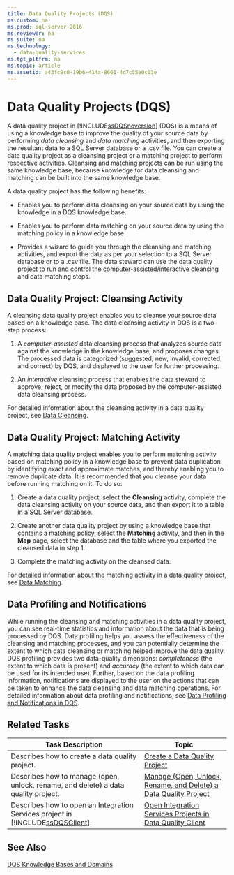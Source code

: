 ```yaml
---
title: Data Quality Projects (DQS)
ms.custom: na
ms.prod: sql-server-2016
ms.reviewer: na
ms.suite: na
ms.technology: 
  - data-quality-services
ms.tgt_pltfrm: na
ms.topic: article
ms.assetid: a43fc9c0-19b6-414a-8661-4c7c55e0c03e
---
```

# Data Quality Projects (DQS)
  A data quality project in [!INCLUDE[ssDQSnoversion](../../Token\Other/ssDQSnoversion_md.md)] \(DQS\) is a means of using a knowledge base to improve the quality of your source data by performing *data cleansing* and *data matching* activities, and then exporting the resultant data to a SQL Server database or a .csv file. You can create a data quality project as a cleansing project or a matching project to perform respective activities. Cleansing and matching projects can be run using the same knowledge base, because knowledge for data cleansing and matching can be built into the same knowledge base.  
  
 A data quality project has the following benefits:  
  
-   Enables you to perform data cleansing on your source data by using the knowledge in a DQS knowledge base.  
  
-   Enables you to perform data matching on your source data by using the matching policy in a knowledge base.  
  
-   Provides a wizard to guide you through the cleansing and matching activities, and export the data as per your selection to a SQL Server database or to a .csv file. The data steward can use the data quality project to run and control the computer\-assisted\/interactive cleansing and data matching steps.  
  
##  <a name="Cleansing"></a> Data Quality Project: Cleansing Activity  
 A cleansing data quality project enables you to cleanse your source data based on a knowledge base. The data cleansing activity in DQS is a two\-step process:  
  
1.  A *computer\-assisted* data cleansing process that analyzes source data against the knowledge in the knowledge base, and proposes changes. The processed data is categorized \(suggested, new, invalid, corrected, and correct\) by DQS, and displayed to the user for further processing.  
  
2.  An *interactive* cleansing process that enables the data steward to approve, reject, or modify the data proposed by the computer\-assisted data cleansing process.  
  
 For detailed information about the cleansing activity in a data quality project, see [Data Cleansing](../../Topics\TopicNameNotContainA/Data-Cleansing.md).  
  
##  <a name="Matching"></a> Data Quality Project: Matching Activity  
 A matching data quality project enables you to perform matching activity based on matching policy in a knowledge base to prevent data duplication by identifying exact and approximate matches, and thereby enabling you to remove duplicate data. It is recommended that you cleanse your data before running matching on it. To do so:  
  
1.  Create a data quality project, select the **Cleansing** activity, complete the data cleansing activity on your source data, and then export it to a table in a SQL Server database.  
  
2.  Create another data quality project by using a knowledge base that contains a matching policy, select the **Matching** activity, and then in the **Map** page, select the database and the table where you exported the cleansed data in step 1.  
  
3.  Complete the matching activity on the cleansed data.  
  
 For detailed information about the matching activity in a data quality project, see [Data Matching](../../Topics\TopicNameNotContainA/Data-Matching.md).  
  
##  <a name="ProfilingNotification"></a> Data Profiling and Notifications  
 While running the cleansing and matching activities in a data quality project, you can see real\-time statistics and information about the data that is being processed by DQS. Data profiling helps you assess the effectiveness of the cleansing and matching processes, and you can potentially determine the extent to which data cleansing or matching helped improve the data quality. DQS profiling provides two data\-quality dimensions: *completeness* \(the extent to which data is present\) and *accuracy* \(the extent to which data can be used for its intended use\). Further, based on the data profiling information, notifications are displayed to the user on the actions that can be taken to enhance the data cleansing and data matching operations. For detailed information about data profiling and notifications, see [Data Profiling and Notifications in DQS](../../Topics\TopicNameNotContainA/Data-Profiling-and-Notifications-in-DQS.md).  
  
## Related Tasks  
  
|Task Description|Topic|  
|----------------------|-----------|  
|Describes how to create a data quality project.|[Create a Data Quality Project](../../Topics\TopicNameContainA/Create-a-Data-Quality-Project.md)|  
|Describes how to manage \(open, unlock, rename, and delete\) a data quality project.|[Manage &#40;Open, Unlock, Rename, and Delete&#41; a Data Quality Project](../Topic/Manage%20\(Open,%20Unlock,%20Rename,%20and%20Delete\)%20a%20Data%20Quality%20Project.md)|  
|Describes how to open an Integration Services project in [!INCLUDE[ssDQSClient](../../Token\Other/ssDQSClient_md.md)].|[Open Integration Services Projects in Data Quality Client](../../Topics\TopicNameNotContainA/Open-Integration-Services-Projects-in-Data-Quality-Client.md)|  
  
## See Also  
 [DQS Knowledge Bases and Domains](../../Topics\TopicNameNotContainA/DQS-Knowledge-Bases-and-Domains.md)  
  
  